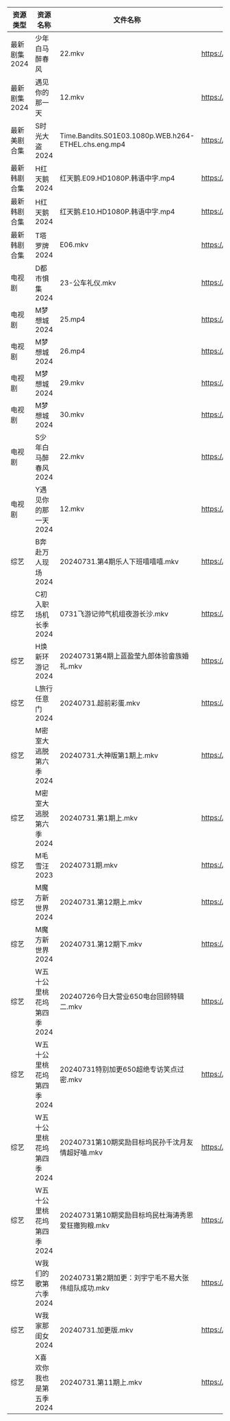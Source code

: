 | 资源类型     | 资源名称            | 文件名称                                                 | 分享链接                                      | 更新时间                |
| -------- | --------------- | ---------------------------------------------------- | ----------------------------------------- | ------------------- |
| 最新剧集2024 | 少年白马醉春风         | 22.mkv                                               | https://www.alipan.com/s/kRwXdZqyRdd      | 2024-07-31 12:09:47 |
| 最新剧集2024 | 遇见你的那一天         | 12.mkv                                               | https://www.alipan.com/s/gUgZfS5FeYt      | 2024-07-31 14:10:28 |
| 最新美剧合集   | S时光大盗2024       | Time.Bandits.S01E03.1080p.WEB.h264-ETHEL.chs.eng.mp4 | https://www.alipan.com/s/cDPPqWs3Yia      | 2024-07-31 12:06:16 |
| 最新韩剧合集   | H红天鹅2024        | 红天鹅.E09.HD1080P.韩语中字.mp4                             | https://www.alipan.com/s/uPJ6snqgDy7      | 2024-07-31 16:05:40 |
| 最新韩剧合集   | H红天鹅2024        | 红天鹅.E10.HD1080P.韩语中字.mp4                             | https://www.alipan.com/s/uPJ6snqgDy7      | 2024-07-31 16:05:40 |
| 最新韩剧合集   | T塔罗牌2024        | E06.mkv                                              | https://www.alipan.com/s/vi2iFh7hcV5      | 2024-07-31 08:06:26 |
| 电视剧      | D都市惧集2024       | 23-公车礼仪.mkv                                          | https://www.alipan.com/s/3h7mz7XVT7D      | 2024-07-31 12:05:22 |
| 电视剧      | M梦想城2024        | 25.mp4                                               | https://www.alipan.com/s/3krVYvJuSK6      | 2024-07-31 14:05:56 |
| 电视剧      | M梦想城2024        | 26.mp4                                               | https://www.alipan.com/s/3krVYvJuSK6      | 2024-07-31 14:05:56 |
| 电视剧      | M梦想城2024        | 29.mkv                                               | https://www.alipan.com/s/3krVYvJuSK6      | 2024-07-31 00:05:51 |
| 电视剧      | M梦想城2024        | 30.mkv                                               | https://www.alipan.com/s/3krVYvJuSK6      | 2024-07-31 00:05:50 |
| 电视剧      | S少年白马醉春风2024    | 22.mkv                                               | https://www.alipan.com/s/7ViyPGoKdyN      | 2024-07-31 12:06:11 |
| 电视剧      | Y遇见你的那一天2024    | 12.mkv                                               | https://www.alipan.com/s/uQ2Vgm56dsn      | 2024-07-31 14:07:12 |
| 综艺       | B奔赴万人现场2024     | 20240731.第4期乐人下班嘻嘻嘻.mkv                              | https://www.alipan.com/s/4u7m3VMcqux      | 2024-07-31 14:07:25 |
| 综艺       | C初入职场机长季2024    | 0731飞游记帅气机组夜游长沙.mkv                                  | https://www.alipan.com/s/a9hmC3o2B18      | 2024-07-31 14:07:38 |
| 综艺       | H焕新环游记2024      | 20240731第4期上蓝盈莹九郎体验畲族婚礼.mkv                          | https://www.alipan.com/s/Aozy9GBZZwu      | 2024-07-31 14:07:49 |
| 综艺       | L旅行任意门2024      | 20240731.超前彩蛋.mkv                                    | https://www.alipan.com/s/99hnQkWKkeJ      | 2024-07-31 14:08:07 |
| 综艺       | M密室大逃脱第六季2024   | 20240731.大神版第1期上.mkv                                 | https://www.alipan.com/s/3F599jmMJTn      | 2024-07-31 14:08:10 |
| 综艺       | M密室大逃脱第六季2024   | 20240731.第1期上.mkv                                    | https://www.alipan.com/s/3F599jmMJTn      | 2024-07-31 14:08:10 |
| 综艺       | M毛雪汪2023        | 20240731期.mkv                                        | https://www.aliyundrive.com/s/asPqfgPRqAg | 2024-07-31 14:08:16 |
| 综艺       | M魔方新世界2024      | 20240731.第12期上.mkv                                   | https://www.alipan.com/s/QX27Hz4Mb8P      | 2024-07-31 14:08:22 |
| 综艺       | M魔方新世界2024      | 20240731.第12期下.mkv                                   | https://www.alipan.com/s/QX27Hz4Mb8P      | 2024-07-31 14:08:22 |
| 综艺       | W五十公里桃花坞第四季2024 | 20240726今日大营业650电台回顾特辑二.mkv                          | https://www.alipan.com/s/exjYEbxNRBJ      | 2024-07-31 14:08:58 |
| 综艺       | W五十公里桃花坞第四季2024 | 20240731特别加更650超绝专访笑点过密.mkv                          | https://www.alipan.com/s/exjYEbxNRBJ      | 2024-07-31 14:08:58 |
| 综艺       | W五十公里桃花坞第四季2024 | 20240731第10期奖励目标坞民孙千沈月友情超好嗑.mkv                      | https://www.alipan.com/s/exjYEbxNRBJ      | 2024-07-31 14:08:58 |
| 综艺       | W五十公里桃花坞第四季2024 | 20240731第10期奖励目标坞民杜海涛秀恩爱狂撒狗粮.mkv                     | https://www.alipan.com/s/exjYEbxNRBJ      | 2024-07-31 14:08:57 |
| 综艺       | W我们的歌第六季2024    | 20240731第2期加更：刘宇宁毛不易大张伟组队成功.mkv                      | https://www.alipan.com/s/7QHb1Czg7nU      | 2024-07-31 14:09:01 |
| 综艺       | W我家那闺女2024      | 20240731.加更版.mkv                                     | https://www.alipan.com/s/6Zh3yAep1kC      | 2024-07-31 14:09:04 |
| 综艺       | X喜欢你我也是第五季2024  | 20240731.第11期上.mkv                                   | https://www.alipan.com/s/Si6SYux7pfw      | 2024-07-31 14:09:14 |
